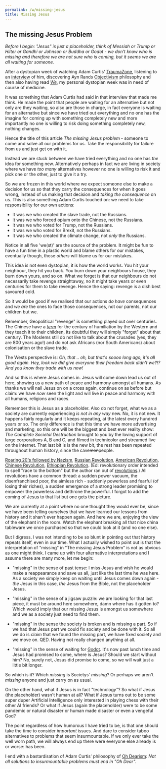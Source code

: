 ```yaml
---
permalink: /w/missing-jesus
title: Missing Jesus
---
```


## The missing Jesus Problem

*Before I begin: "Jesus" is just a placeholder, think of Messiah or Trump or Hilter or Gandhi or Johnson or Buddha or Godot - we don't know who is missing and therefore we are not sure who is coming, but it seems we are all waiting for someone.*

After a dystopian week of watching Adam Curtis' [TraumaZone](https://en.wikipedia.org/wiki/Russia_1985–1999:_TraumaZone), listening to an [interview](https://www.youtube.com/watch?v=663vLIYBcpI) of him, discovering Ayn Rands [Objectivism](https://en.wikipedia.org/wiki/Objectivism) philosophy and then also having read [*We*](https://en.wikipedia.org/wiki/We_(novel)), my personal dystopian week was in need of course of medicine.

It was something that Adam Curtis had said in that interview that made me think. He made the point that people are waiting for an alternative but not only are they waiting, so also are those in charge, in fact everyone is waiting for an alternative but since we have tried out everything and no one has the imagine for coming up with something completely new and more importantly no one is willing to risk doing something completely new, nothing changes.

Hence the title of this article *The missing Jesus problem* - someone to come and solve all our problems for us. Take the responsibility for failure from us and just get on with it.

Instead we are stuck between we have tried everything and no one has  *the* idea for something new. Alternatively perhaps in fact we are living in society where we have *too many* alternatives however no one is willing to risk it and pick one or the other, just to give it a try.

So we are frozen in this world where we expect someone else to make a decision for us so that they carry the consequences for when it goes wrong, instead of us making that decision and *taking the consequence* on us. This is also something Adam Curtis touched on: we need to take responsibility for our own actions:

- It was we who created the slave trade, not the Russians.
- It was we who forced opium onto the Chinese, not the Russians.
- It was we who voted for Trump, not the Russians. 
- It was we who voted for Brexit, not the Russians. 
- It was we who created the climate change, not *only* the Russians.

Notice in all five 'we(st)' are the source of the problem. It might be fun to have a fun time in a plastic world and blame others for our mistakes, eventually though, those *others* will blame us for our mistakes.

This idea is not even dystopian, it is how the world works. You hit your neighbour, they hit you back. You burn down your neighbours house, they burn down yours, and so on. What we forget is that our neighbours do not necessarily take revenge straightaway, no it might take years or even centuries for them to take revenge. Hence the saying: revenge is a dish best savoured cold.

So it would be good if we realised that our actions *do have* consequences and *we are* the ones to face those consequences, not our parents, not our children but we. 

Remember, Geopolitical "revenge" is something played out over centuries. The Chinese have a [*term*](https://en.wikipedia.org/wiki/Century_of_humiliation) for the century of humiliation by the Western and they teach it to their children, its doubtful they will simply "forget" about that century. The Moslems still do not like to talk about the crusades (yes, they are 800 years ago!) and do not ask Africans (nor South Americans) about colonisation or the slave trade.

The Wests perspective is: *Oh, that .. oh, but that's soooo long ago, it's all good again. Hey, look we did give everyone their freedom back didn't we?!? And you know they trade with us now!*

And so this is where Jesus comes in. Jesus will come down lead us out of here, showing us a new path of peace and harmony amongst all humans. As thanks we will nail Jesus on on a cross again, continue on as before but claim: we have *now* seen the light and will live in peace and harmony with all humans, religions and races. 

Remember this is Jesus as a placeholder. Also do not forget, what we as a society are currently experiencing *is not in any way* new. No, it is not new. It happens fairly regularly and it keeps repeating, at the latest every hundred years or so. The only difference is that this time we have more advertising and marketing, so this one will be the biggest and best ever reality show: *The Complete Societal Destruction* brought to you by the loving support of large corporations A, B and C, and filmed in technicolor and streamed live on the internet. That last bit is is the new bit, the rest has been repeated throughout human history, since the cave~~men~~people.

[Roaring 20's followed by Nazism](https://en.wikipedia.org/wiki/Roaring_Twenties), [Russian Revolution](https://en.wikipedia.org/wiki/Russian_Revolution), [American Revolution](https://en.wikipedia.org/wiki/American_Revolution), [Chinese Revolution](https://en.wikipedia.org/wiki/Chinese_Communist_Revolution), [Ethiopian Revolution](https://en.wikipedia.org/wiki/Ethiopian_Revolution). (Ed: revolutionary order intended to spell "race to the bottom" but the author ran out of [revolutions](https://en.wikipedia.org/wiki/List_of_revolutions_and_rebellions).) All revolutions have a common thread: a sudden power vacuum, the disenfranchised poor, the aimless rich - suddenly powerless and fearful (of losing their riches), a sudden emergence of a strong leader promising to empower the powerless and dethrone the powerful. I forgot to add the coming of Jesus to that list but one gets the picture.

We are currently at a point where no one thought they would ever be, since we have been telling ourselves that we have learned our lessons from history and it shan't ever happen again. And here we are, enjoying the view of the elephant in the room. Watch the elephant breaking all that nice china tableware we once purchased so that we could look at it (and no one else).

But I digress. I was not intending to be so blunt in pointing out that history repeats itself, even in our time. What I actually wished to point out is that the interpretation of "missing" in "The missing Jesus Problem" is not as obvious as one might think. I came up with four alternative interpretations and I assume there are many more, let me begin:

- "missing" in the sense of past tense: I miss Jesus and wish he would make a reappearance and save us all, just like the last time he was here. As a society we simply keep on waiting until Jesus comes down again - *the* Jesus in this case, *the* Jesus from the Bible, not the placeholder Jesus.

- "missing" in the sense of a jigsaw puzzle: we are looking for that last piece, it must be around here somewhere, damn where has it gotten to? Which would imply that our missing Jesus is amongst us somewhere and we as a society just need to find them.

- "missing" in the sense the society is broken and is missing a part. So if we had that Jesus part we could fix society and be done with it. So all we do is *claim* that we found the missing part, we have fixed society and we move on. QED. Having not really changed anything at all.

- "missing" in the sense of waiting for [Godot](https://en.wikipedia.org/wiki/Waiting_for_Godot). It's now past lunch time and Jesus had promised to come, where is Jesus? Should we start without him? No, surely not, Jesus did promise to come, so we will wait just a little bit longer.

So which is it? Which *missing* is Societys' *missing*? Or perhaps we aren't *missing* anyone and just carry on as usual.

On the other hand, what if Jesus is in fact "technology"? So what if Jesus (the placeholder) wasn't human at all? What if Jesus turns out to be some super duper Artificial Intelligence only interested in playing chess with their other AI friends? Or what if Jesus (again the placeholder) were to be some pandemic or natural disaster or human made disaster or even a vengeful God?

The point regardless of how humorous I have tried to be, is that one should take the time to consider *important* issues. And dare to consider taboo alternatives to problems that seem insurmountable. If we only ever take the well worn path, we will always end up there were everyone else already is or worse: has been.

I end with a bastardisation of Adam Curtis' philosophy of [Oh Dearism](https://thoughtmaybe.com/oh-dearism/): *Not all solutions to insurmountable problems must end in "Oh Dear".*

